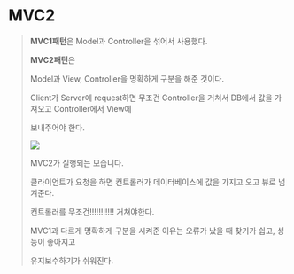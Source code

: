 # MVC2

>  **MVC1패턴**은 Model과 Controller을 섞어서 사용했다.
>
>  **MVC2패턴**은
>
>  Model과 View, Controller을 명확하게 구분을 해준 것이다.
>
>  Client가 Server에 request하면 무조건 Controller을 거쳐서 DB에서 값을 가져오고 Controller에서 View에
>
>  보내주어야 한다.
>
>  ![](https://postfiles.pstatic.net/MjAyMDA2MzBfNjQg/MDAxNTkzNTAzMDkzODU4.ev4kTQVTZzJkhe-T7BJmFflLo-5fCU4wMsBpD3QyB4Eg.2yZuzem-cGYv1UcGXZlW_vSiAM9FJkc7gW2S2VoqS7wg.PNG.rgusqls/image.png?type=w773)
>
>  MVC2가 실행되는 모습니다.
>
>  클라이언트가 요청을 하면 컨트롤러가 데이터베이스에 값을 가지고 오고 뷰로 넘겨준다.
>
>  컨트롤러를 무조건!!!!!!!!!!! 거쳐야한다.
>
>  MVC1과 다르게 명확하게 구분을 시켜준 이유는 오류가 났을 때 찾기가 쉽고, 성능이 좋아지고
>
>  유지보수하기가 쉬워진다.